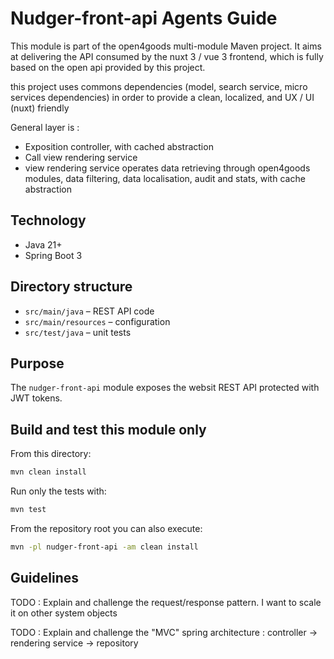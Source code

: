 # Nudger-front-api Agents Guide

This module is part of the open4goods multi-module Maven project. It aims at delivering the API consumed by the nuxt 3 / vue 3 frontend, which is fully based on the open api provided by this project.

this project uses commons dependencies (model, search service, micro services dependencies) in order to provide a clean, localized, and UX / UI (nuxt) friendly

General layer is :

* Exposition controller, with cached abstraction
* Call view rendering service
* view rendering service operates data retrieving through open4goods modules, data filtering, data localisation, audit and stats, with cache abstraction


## Technology

- Java 21+
- Spring Boot 3

## Directory structure

- `src/main/java` – REST API code
- `src/main/resources` – configuration
- `src/test/java` – unit tests

## Purpose

The `nudger-front-api` module exposes the websit REST API protected with JWT tokens.

## Build and test this module only

From this directory:

```bash
mvn clean install
```

Run only the tests with:

```bash
mvn test
```

From the repository root you can also execute:

```bash
mvn -pl nudger-front-api -am clean install
```


## Guidelines

TODO : Explain and challenge the request/response pattern. I want to scale it on other system objects

TODO : Explain and challenge the "MVC" spring architecture : controller -> rendering service -> repository
